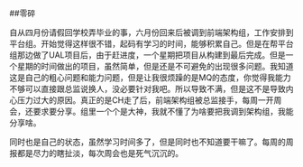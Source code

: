 ##零碎

自从四月份请假回学校弄毕业的事，六月份回来后被调到前端架构组，工作安排到平台组。开始觉得这样很不错，起码有学习的时间，能够积累自己。但是在帮平台组那边做了UAL项目后，由于赶进度，一个星期把项目从构建到最后完成。但是一个星期的时间做出的项目，虽然简单，但是还是不可避免的出现很多问题。我知道这是自己的粗心问题和能力问题，但是让我很烦躁的是MQ的态度，你觉得我能力不够可以直接跟总监说换人，没必要针对我吧。所以导致不满，但是这不是导致内心压力过大的原因。真正的是CH走了后，前端架构组被总监接手，每周一开周会，还要求要分享。组里一个个是大神，我就不懂了为啥要把我调到架构组，我能分享啥。

同时也是自己的状态，虽然学习时间多了，但是同时也不知道要干嘛了。每周的周报都是尽力的瞎扯淡，每次周会也是死气沉沉的。
